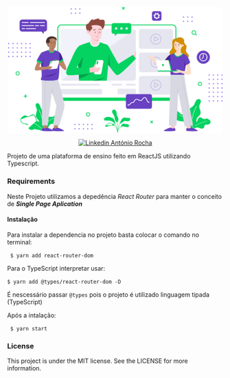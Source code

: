 <p align="center"><img width="500px" align="center" src="https://github.com/amsrocha2020/Proffy/blob/master/src/assets/images/landing.svg"></img></p>
<p align="center">	
<a href="https://www.linkedin.com/in/antoniorocha/">
  <img alt="Linkedin António Rocha" src="https://img.shields.io/badge/-brunobach-8257E5?style=flat&logo=Linkedin&logoColor=white" />
  </a>
</p>

Projeto de uma plataforma de ensino feito em ReactJS utilizando Typescript.

### Requirements

Neste Projeto utilizamos a depedência *React Router* para manter o conceito de ***Single Page Aplication*** 

#### Instalação

Para instalar a dependencia no projeto basta colocar o comando no terminal:
```
 $ yarn add react-router-dom
 ``` 
 Para o TypeScript interpretar usar:

 ```
 $ yarn add @types/react-router-dom -D
 ``` 

É nescessário passar `@types` pois o projeto é utilizado linguagem tipada (TypeScript)

Após a intalação:

```
 $ yarn start
 ``` 


### License
This project is under the MIT license. See the LICENSE for more information.